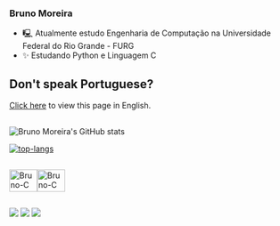 ### Bruno Moreira

- 🖳  Atualmente estudo Engenharia de Computação na Universidade Federal do Rio Grande - FURG
- ✨ Estudando Python e Linguagem C

## Don't speak Portuguese?
<a href="https://github.com/eubrunoo/eubrunoo/blob/main/README-en.md">Click here</a> to view this page in English.

##
![Bruno Moreira's GitHub stats](https://github-readme-stats.vercel.app/api?username=eubrunoo&theme=chartreuse-dark_icons=true)

[![top-langs](https://github-readme-stats.vercel.app/api/top-langs/?username=eubrunoo&layout=compact&theme=chartreuse-dark&bg_color=00000000)](https://github.com/eubrunoo/github-readme-stats)

##
<img align="center" alt="Bruno-C" height="40" width="50" src="https://cdn.jsdelivr.net/gh/devicons/devicon/icons/c/c-original.svg" /><img align="center" alt="Bruno-C" height="40" width="50" src="https://cdn.jsdelivr.net/gh/devicons/devicon/icons/python/python-original.svg" />
##
 
<div> 
  <a href="https://instagram.com/eubruno.bm" target="_blank"><img src="https://img.shields.io/badge/-Instagram-%23E4405F?style=for-the-badge&logo=instagram&logoColor=white" target="_blank"></a>
  <a href = "mailto:moreirabcf04@gmail.com"><img src="https://img.shields.io/badge/-Gmail-%23333?style=for-the-badge&logo=gmail&logoColor=white" target="_blank"></a>
  <a href="https://www.linkedin.com/in/eubrunobm/" target="_blank"><img src="https://img.shields.io/badge/-LinkedIn-%230077B5?style=for-the-badge&logo=linkedin&logoColor=white" target="_blank"></a> 
  
</div>
